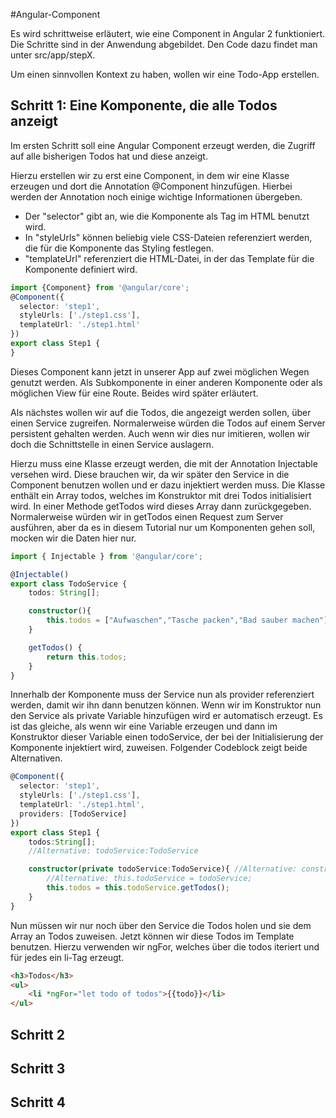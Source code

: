 #Angular-Component

Es wird schrittweise erläutert, wie eine Component in Angular 2 funktioniert. Die Schritte sind in der Anwendung abgebildet. Den Code dazu findet man unter src/app/stepX. 

Um einen sinnvollen Kontext zu haben, wollen wir eine Todo-App erstellen.

## Schritt 1: Eine Komponente, die alle Todos anzeigt

Im ersten Schritt soll eine Angular Component erzeugt werden, die Zugriff auf alle bisherigen Todos hat und diese anzeigt.

Hierzu erstellen wir zu erst eine Component, in dem wir eine Klasse erzeugen und dort die Annotation @Component hinzufügen. Hierbei werden der Annotation noch einige wichtige Informationen übergeben. 

* Der "selector" gibt an, wie die Komponente als Tag im HTML benutzt wird.
* In "styleUrls" können beliebig viele CSS-Dateien referenziert werden, die für die Komponente das Styling festlegen.
* "templateUrl" referenziert die HTML-Datei, in der das Template für die Komponente definiert wird.

```typescript
import {Component} from '@angular/core';
@Component({
  selector: 'step1',
  styleUrls: ['./step1.css'],
  templateUrl: './step1.html'
})
export class Step1 {
}
```

Dieses Component kann jetzt in unserer App auf zwei möglichen Wegen genutzt werden. Als Subkomponente in einer anderen Komponente oder als möglichen View für eine Route. Beides wird später erläutert. 

Als nächstes wollen wir auf die Todos, die angezeigt werden sollen, über einen Service zugreifen. Normalerweise würden die Todos auf einem Server persistent gehalten werden. Auch wenn wir dies nur imitieren, wollen wir doch die Schnittstelle in einen Service auslagern.

Hierzu muss eine Klasse erzeugt werden, die mit der Annotation Injectable versehen wird. Diese brauchen wir, da wir später den Service in die Component benutzen wollen und er dazu injektiert werden muss. Die Klasse enthält ein Array todos, welches im Konstruktor mit drei Todos initialisiert wird. In einer Methode getTodos wird dieses Array dann zurückgegeben. Normalerweise würden wir in getTodos einen Request zum Server ausführen, aber da es in diesem Tutorial nur um Komponenten gehen soll, mocken wir die Daten hier nur.

```typescript
import { Injectable } from '@angular/core';

@Injectable()
export class TodoService {
	todos: String[];

	constructor(){
		this.todos = ["Aufwaschen","Tasche packen","Bad sauber machen"];
	}

	getTodos() {
		return this.todos;
	}
}
```

Innerhalb der Komponente muss der Service nun als provider referenziert werden, damit wir ihn dann benutzen können. Wenn wir im Konstruktor nun den Service als private Variable hinzufügen wird er automatisch erzeugt. Es ist das gleiche, als wenn wir eine Variable erzeugen und dann im Konstruktor dieser Variable einen todoService, der bei der Initialisierung der Komponente injektiert wird, zuweisen. Folgender Codeblock zeigt beide Alternativen.

```typescript
@Component({
  selector: 'step1',
  styleUrls: ['./step1.css'],
  templateUrl: './step1.html',
  providers: [TodoService]
})
export class Step1 {
	todos:String[];
	//Alternative: todoService:TodoService

	constructor(private todoService:TodoService){ //Alternative: constructor(todoService:TodoService){ 
		//Alternative: this.todoService = todoService;
		this.todos = this.todoService.getTodos();
	}
}
```

Nun müssen wir nur noch über den Service die Todos holen und sie dem Array an Todos zuweisen. Jetzt können wir diese Todos im Template benutzen. Hierzu verwenden wir ngFor, welches über die todos iteriert und für jedes ein li-Tag erzeugt.

```html
<h3>Todos</h3>
<ul>
	<li *ngFor="let todo of todos">{{todo}}</li>
</ul>
```

## Schritt 2

## Schritt 3

## Schritt 4